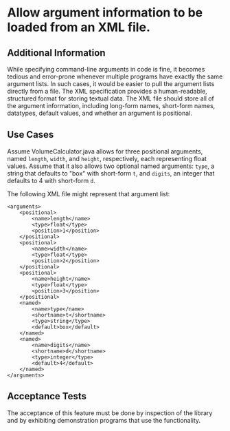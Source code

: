 # Allow argument information to be loaded from an XML file.

## Additional Information

While specifying command-line arguments in code is fine, it becomes tedious and error-prone whenever multiple programs have exactly the same argument lists. In such cases, it would be easier to pull the argument lists directly from a file. The XML specification provides a human-readable, structured format for storing textual data. The XML file should store all of the argument information, including long-form names, short-form names, datatypes, default values, and whether an argument is positional.

## Use Cases

Assume VolumeCalculator.java allows for three positional arguments, named `length`, `width`, and `height`, respectively, each representing float values. Assume that it also allows two optional named arguments: `type`, a string that defaults to "box" with short-form `t`, and `digits`, an integer that defaults to 4 with short-form `d`.

The following XML file might represent that argument list:

    <arguments>
        <positional>
            <name>length</name>
            <type>float</type>
            <position>1</position>
        </positional>
        <positional>
            <name>width</name>
            <type>float</type>
            <position>2</position>
        </positional>
        <positional>
            <name>height</name>
            <type>float</type>
            <position>3</position>
        </positional>
        <named>
            <name>type</name>
            <shortname>t</shortname>
            <type>string</type>
            <default>box</default>
        </named>
        <named>
            <name>digits</name>
            <shortname>d</shortname>
            <type>integer</type>
            <default>4</default>
        </named>
    </arguments>
    
    
## Acceptance Tests

The acceptance of this feature must be done by inspection of the library and by exhibiting demonstration programs that use the functionality.